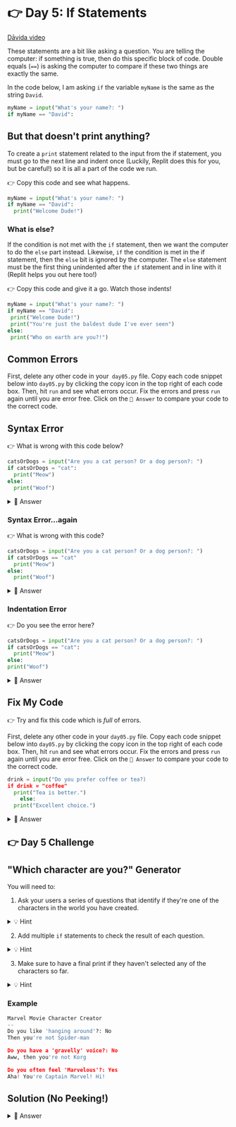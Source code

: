 # 👉 Day 5: If Statements


<a href="https://www.youtube.com/watch?v=Wmn9yze6m5U" target="_blank">Dāvida video</a>


These statements are a bit like asking a question. You are telling the computer: if something is true, then do this specific block of code. Double equals (`==`) is asking the computer to compare if these two things are exactly the same.

In the code below, I am asking `if` the variable `myName` is the same as the string `David`.

```python 
myName = input("What's your name?: ")
if myName == "David":
```

## But that doesn't print anything?

To create a `print` statement related to the input from the if statement, you must go to the next line and indent once (Luckily, Replit does this for you, but be careful!) so it is all a part of the code we run.

👉 Copy this code and see what happens.

```python 
myName = input("What's your name?: ")
if myName == "David":
  print("Welcome Dude!")
```

### What is else?

If the condition is not met with the `if` statement, then we want the computer to do the `else` part instead. Likewise, `if` the condition is met in the if statement, then the `else` bit is ignored by the computer. The `else` statement must be the first thing unindented after the `if` statement and in line with it (Replit helps you out here too!)

👉 Copy this code and give it a go. Watch those indents!

```python
myName = input("What's your name?: ")
if myName == "David":
 print("Welcome Dude!")
 print("You're just the baldest dude I've ever seen")
else:
 print("Who on earth are you?!")
 ```

 ## Common Errors

First, delete any other code in your` day05.py` file. Copy each code snippet below into `day05.py` by clicking the copy icon in the top right of each code box. Then, hit `run` and see what errors occur. Fix the errors and press `run` again until you are error free. Click on the `👀 Answer` to compare your code to the correct code.


## Syntax Error

👉 What is wrong with this code below?

```python
catsOrDogs = input("Are you a cat person? Or a dog person?: ")
if catsOrDogs = "cat":
  print("Meow")
else:
  print("Woof")
```

<details>
<summary>👀 Answer</summary>

- Our if statement must include == so it should read:
- if catsOrDogs == "cat":
</details>

### Syntax Error...again

👉 What is wrong with this code?

```python
catsOrDogs = input("Are you a cat person? Or a dog person?: ")
if catsOrDogs == "cat"
  print("Meow")
else:
  print("Woof")
```

  <details>
<summary>👀 Answer</summary>

- Our if statement is missing the :

</details>

### Indentation Error

👉 Do you see the error here?

```python
catsOrDogs = input("Are you a cat person? Or a dog person?: ")
if catsOrDogs == "cat":
  print("Meow")
else:
print("Woof")
```

  <details>
<summary>👀 Answer</summary>

- As soon as you see a colon, the next line should be indented one more than the line above it.

</details>

## Fix My Code

👉 Try and fix this code which is *full* of errors.


First, delete any other code in your `day05.py` file. Copy each code snippet below into `day05.py` by clicking the copy icon in the top right of each code box. Then, hit `run` and see what errors occur. Fix the errors and press `run` again until you are error free. Click on the `👀 Answer` to compare your code to the correct code.

```python
drink = input("Do you prefer coffee or tea?)
if drink = "coffee"
  print("Tea is better.")
    else:
  print("Excellent choice.")
```

<details>
<summary>👀 Answer</summary>

```python
drink = input("Do you prefer coffee or tea?")
if drink == "coffee":
  print("Tea is better.")
else:
  print("Excellent choice.")
```

</details>

## 👉 Day 5 Challenge

## "Which character are you?" Generator

You will need to:

1. Ask your users a series of questions that identify if they're one of the characters in the world you have created.

<details>
<summary>💡 Hint</summary>

Organize your questions and potential answers before you start to more easily identify how to code it.

</details>

2. Add multiple `if` statements to check the result of each question.

<details>
<summary>💡 Hint</summary>

Use `input` and `variables` to ask the questions, but ask each question only before the next if statement.


</details>


3. Make sure to have a final print if they haven't selected any of the characters so far.


<details>
<summary>💡 Hint</summary>

`ELSE`

</details>

### Example

```python
Marvel Movie Character Creator
--
Do you like 'hanging around'?: No
Then you're not Spider-man

Do you have a 'gravelly' voice?: No
Aww, then you're not Korg

Do you often feel 'Marvelous'?: Yes
Aha! You're Captain Marvel! Hi!
```

## Solution (No Peeking!)

<details>
<summary>👀 Answer</summary>

```python
print("Which character are you from 'Avengers?'")
print()
print("Answer these questions and let's find out.")
print()
print("Please use Y or N for yes and no.")

likeGreen = input("Do you like the color green?: ")
if likeGreen == "Y":
  print("You must be the Hulk!")

IronIsCool = input("Do you think building robots is cool?: ")  
if IronIsCool == "Y":
  print("You must be Iron Man. Cool suit!")

TimeTravel = input("Do you like traveling through time?: ")  
if TimeTravel == "Y":
  print("You must be Captain America!")

Strong = input("Are you super strong?: ")
if Strong == "Y":
  print("You have got to be Thor!")
else:
  print("I guess you are not like anyone from 'Avengers.'")
```

</details>